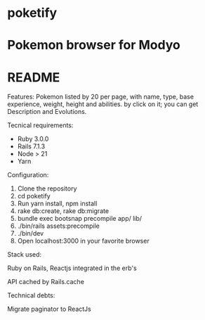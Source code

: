 
# poketify
Pokemon browser for Modyo
=======
# README

Features:
  Pokemon listed by 20 per page, with name, type, base experience, weight, height and abilities.
  by click on it; you can get Description and Evolutions.


Tecnical requirements:
* Ruby 3.0.0
* Rails 7.1.3
* Node > 21
* Yarn

Configuration:

1. Clone the repository
2. cd poketify
3. Run yarn install, npm install
4. rake db:create, rake db:migrate
5. bundle exec bootsnap precompile app/ lib/
6. ./bin/rails assets:precompile
7. ./bin/dev
8. Open localhost:3000 in your favorite browser


Stack used:

Ruby on Rails, Reactjs integrated in the erb's

API cached by Rails.cache


Technical debts:

Migrate paginator to ReactJs
